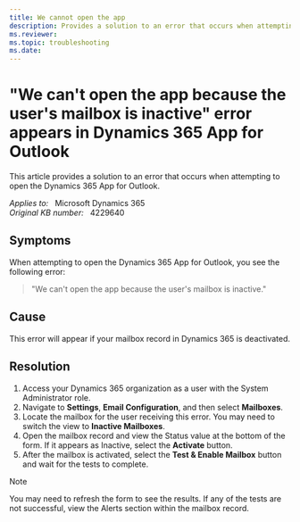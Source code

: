 ```yaml
---
title: We cannot open the app
description: Provides a solution to an error that occurs when attempting to open the Dynamics 365 App for Outlook.
ms.reviewer: 
ms.topic: troubleshooting
ms.date: 
---
```

# "We can't open the app because the user's mailbox is inactive" error appears in Dynamics 365 App for Outlook

This article provides a solution to an error that occurs when attempting to open the Dynamics 365 App for Outlook.

_Applies to:_ &nbsp; Microsoft Dynamics 365  
_Original KB number:_ &nbsp; 4229640

## Symptoms

When attempting to open the Dynamics 365 App for Outlook, you see the following error:

> "We can't open the app because the user's mailbox is inactive."

## Cause

This error will appear if your mailbox record in Dynamics 365 is deactivated.

## Resolution

1. Access your Dynamics 365 organization as a user with the System Administrator role.
2. Navigate to **Settings**, **Email Configuration**, and then select **Mailboxes**.
3. Locate the mailbox for the user receiving this error. You may need to switch the view to **Inactive Mailboxes**.
4. Open the mailbox record and view the Status value at the bottom of the form. If it appears as Inactive, select the **Activate** button.
5. After the mailbox is activated, select the **Test & Enable Mailbox** button and wait for the tests to complete.

> [!NOTE]
> You may need to refresh the form to see the results. If any of the tests are not successful, view the Alerts section within the mailbox record.
